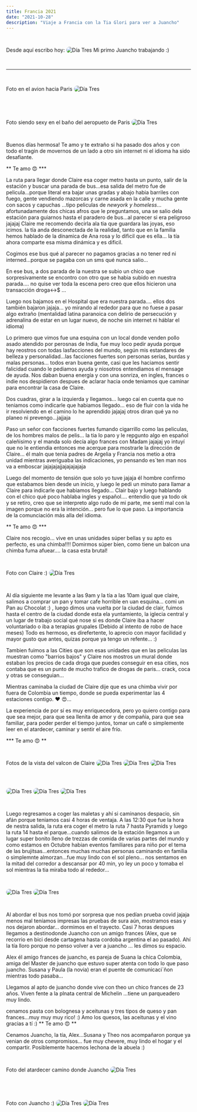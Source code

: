 ```yaml
---
title: Francia 2021 
date: "2021-10-28" 
description: "Viaje a Francia con la Tia Glori para ver a Juancho"
---
```

<!-- date: año-mes-día -->

Desde aquí escribo hoy: 
<img src="./images/0.jpeg" alt="Día Tres" style="border-radius:10px; margin:30px 0;">
Mi primo Juancho trabajando :)

****

Foto en el avion hacia Paris
<img src="./images/15.jpeg" alt="Día Tres" style="border-radius:10px; margin:30px 0;">

Foto siendo sexy en el baño del aeropueto de Paris 
<img src="./images/16.jpeg" alt="Día Tres" style="border-radius:10px; margin:30px 0;">

Buenos días hermosa! 
Te amo y te extraño si ha pasado dos años y con todo el tragin de movernos de un lado a otro sin internet ni el idioma ha sido desafiante. 

 ** Te amo 😍 ***

La ruta para llegar donde Claire esa coger metro hasta un punto, salir de la estación y buscar una parada de bus...esa salida del metro fue de pelicula...porque literal era bajar unas gradas y abajo habia barriles con fuego, gente vendiendo mazorcas y carne asada en la calle y mucha gente con sacos y capuchas ...tipo peliculas de _newyork y homeless_... afortunadamente dos chicas afros que le preguntamos, una se salio dela estación para guiarnos hasta el paradero de bus...al parecer si era peligroso jajajaj Claire me recomendo decirla ala tia que guardara las joyas, eso icimos. la tía anda desconectada de la realidad, tanto que en la familia hemos hablado de la dínamica de Ana rosa y lo dificil que es ella... la tía ahora comparte esa misma dinámica y es dificil. 

Cogimos ese bus qué al parecer no pagamos gracias a no tener red ni interned...porque se pagaba con un sms qué nunca salio...

En ese bus, a dos parada de la nuestra se subio un chico que sorpresivamente se encontro con otro que se habia subido en nuestra parada.... no quise ver toda la escena pero creo que ellos hicieron una transacción droga<->$ ...

Luego nos bajamos en el Hospital que era nuestra parada.... ellos dos también bajaron jajaja... yo mirando al rededor para que no fuese a pasar algo extraño (mentalidad latina paranoica con delirio de persecución y adrenalina de estar en un lugar nuevo, de noche sin internet ni háblar el idioma)

Lo primero que vimos fue una esquina con un local donde venden pollo asado atendido por perosnas de India, fue muy loco pedir ayuda porque hay reostros con todas lasfacciones del mundo, según mis estandares de belleza y personalidad...las facciones fuertes son personas serías, burdas y malas personas... todos eran buena gente, casi que les haciamos sentir falicidad cuando le pediamos ayuda y niosotros entendiamos el mensage de ayuda. Nos daban buena energía y con una sonriza, en ingles, frances o indie nos despidieron despues de aclarar hacia onde teniamos que caminar para encontrar la casa de Claire.

Dos cuadras, girar a la izquierda y llegamos... luego caí en cuenta que no teniamos como indicarle que habiamos llegado... eso de fluir con la vida he ir resolviendo en el camino lo he aprendido jajajaj otros diran qué ya no planeo ni prevengo...jajjaja

Paso un señor con facciones fuertes fumando cigarrillo como las peliculas, de los hombres malos de pelis... la tia lo paro y le repgunto algo en español caleñisimo y el manda solo decía algo frances con Madam jajajaj yo intuyí que no le entiendia entonces me acerque para mostrarle la dirección de Claire... él maln que tenia padres de Argelia y Francia nos metio a otra unidad mientras averiguaba las indicaciones, yo pensando es´ten man nos va a emboscar jajajajajjajajajajaja

Luego del momento de tensión que solo yo tuve jajaja él hombre confirmo que estabamos bien desde un inicio, y luego le pedi un minuto para llamar a Claire para indicarle que habiamos llegado... Clair bajo y luego hablando con el chico qué poco hablaba ingles y español.... entendio que ya todo ok y se retiro, creo que se interpreto algo rudo de mi parte, me sentí mal con la imagen porque no era la intención... pero fue lo que paso. La importancia de la comunciación más alla del idioma.

** Te amo 😍 ***

Claire nos recogio... vive en unas unidades súper bellas y su apto es perfecto, es una chimba!!!! Domirmos súper bien, como tiene un balcon una chimba fuma afuear.... la casa esta brutal! 

Foto con Claire :)
<img src="./images/14.jpeg" alt="Día Tres" style="border-radius:10px; margin:30px 0;">

Al día siguiente me levante a las 9am y la tía a las 10am igual que claire, salimos a comprar un pan y tomar cafe horrible en uan esquina... comi un Pan au Chocolat :) , luego dimos una vuelta por la ciudad de clair, fuimos hasta el centro de la ciudad donde esta ela yuntamiento, la iglecia central y un lugar de trabajo social qué nose si es donde Claire iba a hacer voluntariado o iba a terapias grupales (Debido al intento de robo de hace meses)
Todo es hermoso, es direfertente, lo aprecio con mayor facilidad y mayor gusto que antes, quizas porque ya tengo un refente... :)

Tambien fuimos a las Cities que son esas unidades que en las peliculas las muestran como "barrios bajos" y Claire nos mostros un mural donde estaban los precios de cada droga que puedes conseguir en esa cities, nos contaba que es un punto de mucho trafico de drogas de paris... crack, coca y otras se conseguian...

Mientras caminaba la ciudad de Claire dije que es una chimba vivir por fuera de Colombia un tiempo, donde se pueda experimentar las 4 estaciones contigo. ❤️ 😍...

La experiencia de por sí es muy enriquecedora, pero yo quiero contigo para que sea mejor, para que sea llenita de amor y de compañía, para que sea familiar, para poder perder el tiempo juntos, tomar un café o simplemente leer en el atardecer, caminar y sentir el aire frío. 

*** Te amo 😍 **

Fotos de la vista del valcon de Claire
<img src="./images/7.jpeg" alt="Día Tres" style="border-radius:10px; margin:30px 0;">
<img src="./images/8.jpeg" alt="Día Tres" style="border-radius:10px; margin:30px 0;">
<img src="./images/9.jpeg" alt="Día Tres" style="border-radius:10px; margin:30px 0;">
<img src="./images/10.jpeg" alt="Día Tres" style="border-radius:10px; margin:30px 0;">
<img src="./images/11.jpeg" alt="Día Tres" style="border-radius:10px; margin:30px 0;">
<img src="./images/12.jpeg" alt="Día Tres" style="border-radius:10px; margin:30px 0;">

Luego regresamos a coger las maletas y ahí si caminanos despacio, sin afán porque teniamos casi 4 horas de ventaja.  A las 12:30 que fue la hora de nestra salida, la ruta era coger el metro la ruta 7 hasta Pyramids y luego la ruta 14 hasta el parque...cuando salimos de la estación llegamos a un lugar super bonito lleno de trezzas de comida de varias partes del mundo y como estamos en Octubre habian eventos familiares para niño por el tema de las brujitsas...entonces muchas muchas personas caminando en familia o simplemnte almorzan...fue muy lindo con el sol pleno... nos sentamos en la mitad del corredor a descansar por 40 min, yo ley un poco y tomaba el sol mientras la tia miraba todo al rededor...

<img src="./images/3.jpeg" alt="Día Tres" style="border-radius:10px; margin:30px 0;">
<img src="./images/5.jpeg" alt="Día Tres" style="border-radius:10px; margin:30px 0;">

Al abordar el bus nos tomó por sorpresa que nos pedían prueba covid jajaja menos mal teníamos impresas las pruebas de sura aún, mostramos esas y nos dejaron abordar... dormimos en el trayecto. Casi 7 horas despues llegamos a destinodonde Juancho con un amigo frances (Alex, que se recorrio en bici desde cartagena hasta cordoba argentina el ao pasado). Ahí la tía lloro porque no penso volver a ver a juancho ... les dimos su espacio.

Alex él amigo frances de juancho, es pareja de Suana la chica Colombia, amiga del Master de juancho que estuvo super atenta con todo lo que paso juancho. Susana y Paula (la novia) eran el puente de comunicaci´ñon mientras todo pasaba...

Llegamos al apto de juancho donde vive con theo un chico frances de 23 años. Viven fente a la plnata central de Michelin ...tiene un parqueadero muy lindo.

cenamos pasta con bolognesa y aceitunas y tres tipos de queso y pan frances...muy muy muy rico! :) 
Amo los quesos, las aceitunas y el vino gracias a tí :)
** Te amo 😍 **

Cenamos Juancho, la tía, Alex...Susana y Theo nos acompañaron porque ya venian de otros compromisos... fue muy chevere, muy lindo el hogar y el compartir. Posiblemente hacemos lechona de la abuela :)

Foto del atardecer camino donde Juancho
<img src="./images/6.jpeg" alt="Día Tres" style="border-radius:10px; margin:30px 0;">

Foto con Juancho :)
<img src="./images/2.jpeg" alt="Día Tres" style="border-radius:10px; margin:30px 0;">
<img src="./images/4.jpeg" alt="Día Tres" style="border-radius:10px; margin:30px 0;">




